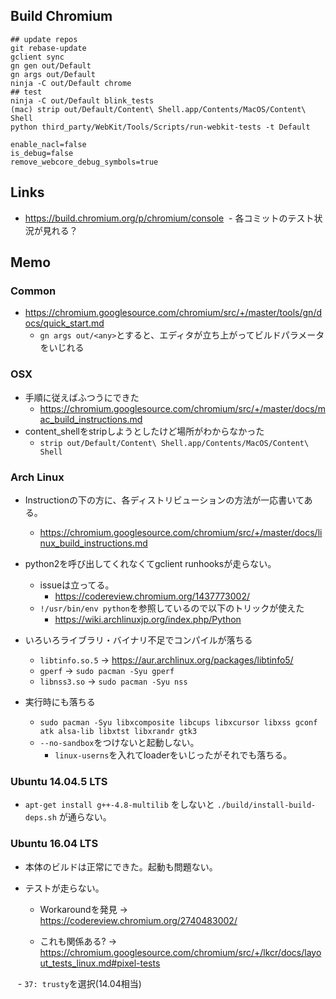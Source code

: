 ## Build Chromium 
```
## update repos
git rebase-update
gclient sync
gn gen out/Default
gn args out/Default
ninja -C out/Default chrome
## test
ninja -C out/Default blink_tests
(mac) strip out/Default/Content\ Shell.app/Contents/MacOS/Content\ Shell
python third_party/WebKit/Tools/Scripts/run-webkit-tests -t Default 
```

```
enable_nacl=false
is_debug=false
remove_webcore_debug_symbols=true
```

## Links
- https://build.chromium.org/p/chromium/console
  - 各コミットのテスト状況が見れる？

## Memo

### Common
- https://chromium.googlesource.com/chromium/src/+/master/tools/gn/docs/quick_start.md
  - `gn args out/<any>`とすると、エディタが立ち上がってビルドパラメータをいじれる

### OSX
- 手順に従えばふつうにできた
  - https://chromium.googlesource.com/chromium/src/+/master/docs/mac_build_instructions.md
- content_shellをstripしようとしたけど場所がわからなかった
  - `strip out/Default/Content\ Shell.app/Contents/MacOS/Content\ Shell`

### Arch Linux
- Instructionの下の方に、各ディストリビューションの方法が一応書いてある。
  - https://chromium.googlesource.com/chromium/src/+/master/docs/linux_build_instructions.md
- python2を呼び出してくれなくてgclient runhooksが走らない。
  - issueは立ってる。
    - https://codereview.chromium.org/1437773002/
  - `!/usr/bin/env python`を参照しているので以下のトリックが使えた
    - https://wiki.archlinuxjp.org/index.php/Python
- いろいろライブラリ・バイナリ不足でコンパイルが落ちる
  - `libtinfo.so.5` -> https://aur.archlinux.org/packages/libtinfo5/
  - `gperf` -> `sudo pacman -Syu gperf`
  - `libnss3.so` -> `sudo pacman -Syu nss`

- 実行時にも落ちる
  - `sudo pacman -Syu libxcomposite libcups libxcursor libxss gconf atk alsa-lib libxtst libxrandr gtk3`
  - `--no-sandbox`をつけないと起動しない。
    - `linux-userns`を入れてloaderをいじったがそれでも落ちる。
    
### Ubuntu 14.04.5 LTS
- `apt-get install g++-4.8-multilib` をしないと `./build/install-build-deps.sh` が通らない。
### Ubuntu 16.04 LTS

- 本体のビルドは正常にできた。起動も問題ない。
- テストが走らない。

  - Workaroundを発見 -> https://codereview.chromium.org/2740483002/

  - これも関係ある? -> https://chromium.googlesource.com/chromium/src/+/lkcr/docs/layout_tests_linux.md#pixel-tests

    - `37: trusty`を選択(14.04相当)
